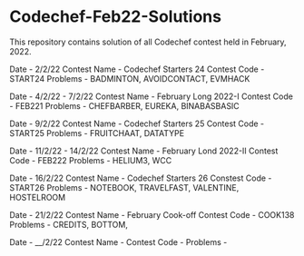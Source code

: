 # Codechef-Feb22-Solutions
This repository contains solution of all Codechef contest held in February, 2022.

Date - 2/2/22
Contest Name - Codechef Starters 24
Contest Code - START24
Problems - BADMINTON, AVOIDCONTACT, EVMHACK

Date - 4/2/22 - 7/2/22
Contest Name - February Long 2022-I
Contest Code - FEB221
Problems - CHEFBARBER, EUREKA, BINABASBASIC

Date - 9/2/22
Contest Name - Codechef Starters 25
Contest Code - START25
Problems - FRUITCHAAT, DATATYPE

Date - 11/2/22 - 14/2/22
Contest Name - February Lond 2022-II
Contest Code - FEB222
Problems - HELIUM3, WCC

Date - 16/2/22
Contest Name - Codechef Starters 26
Constest Code - START26
Problems - NOTEBOOK, TRAVELFAST, VALENTINE, HOSTELROOM

Date - 21/2/22
Contest Name - February Cook-off
Contest Code - COOK138
Problems - CREDITS, BOTTOM, 

Date - __/2/22
Contest Name - 
Contest Code - 
Problems - 
